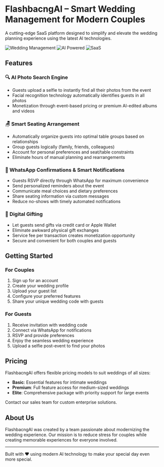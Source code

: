 # FlashbacngAI – Smart Wedding Management for Modern Couples

A cutting-edge SaaS platform designed to simplify and elevate the wedding planning experience using the latest AI technologies.

![Wedding Management](https://img.shields.io/badge/Wedding-Management-pink)
![AI Powered](https://img.shields.io/badge/AI-Powered-blue)
![SaaS](https://img.shields.io/badge/SaaS-Platform-purple)

## Features

### 🔍 AI Photo Search Engine
- Guests upload a selfie to instantly find all their photos from the event
- Facial recognition technology automatically identifies guests in all photos
- Monetization through event-based pricing or premium AI-edited albums and videos

### 🪑 Smart Seating Arrangement
- Automatically organize guests into optimal table groups based on relationships
- Group guests logically (family, friends, colleagues)
- Account for personal preferences and seat/table constraints
- Eliminate hours of manual planning and rearrangements

### 💬 WhatsApp Confirmations & Smart Notifications
- Guests RSVP directly through WhatsApp for maximum convenience
- Send personalized reminders about the event
- Communicate meal choices and dietary preferences
- Share seating information via custom messages
- Reduce no-shows with timely automated notifications

### 🎁 Digital Gifting
- Let guests send gifts via credit card or Apple Wallet
- Eliminate awkward physical gift exchanges
- Service fee per transaction creates monetization opportunity
- Secure and convenient for both couples and guests

## Getting Started

### For Couples
1. Sign up for an account
2. Create your wedding profile
3. Upload your guest list
4. Configure your preferred features
5. Share your unique wedding code with guests

### For Guests
1. Receive invitation with wedding code
2. Connect via WhatsApp for notifications
3. RSVP and provide preferences
4. Enjoy the seamless wedding experience
5. Upload a selfie post-event to find your photos

## Pricing

FlashbacngAI offers flexible pricing models to suit weddings of all sizes:

- **Basic**: Essential features for intimate weddings
- **Premium**: Full feature access for medium-sized weddings
- **Elite**: Comprehensive package with priority support for large events

Contact our sales team for custom enterprise solutions.

## About Us

FlashbacngAI was created by a team passionate about modernizing the wedding experience. Our mission is to reduce stress for couples while creating memorable experiences for everyone involved.

---

Built with ❤️ using modern AI technology to make your special day even more special.
